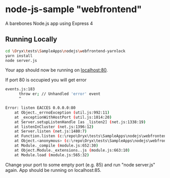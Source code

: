 # node-js-sample "webfrontend"

A barebones Node.js app using Express 4

## Running Locally

```sh
cd \Oryx\tests\SampleApps\nodejs\webfrontend-yarnlock
yarn install
node server.js
```

Your app should now be running on [localhost:80](http://localhost:80/).

If port 80 is occupied you will get error

```sh
events.js:183
      throw er; // Unhandled 'error' event
      ^

Error: listen EACCES 0.0.0.0:80
    at Object._errnoException (util.js:992:11)
    at _exceptionWithHostPort (util.js:1014:20)
    at Server.setupListenHandle [as _listen2] (net.js:1338:19)
    at listenInCluster (net.js:1396:12)
    at Server.listen (net.js:1480:7)
    at Function.listen (c:\repo\Oryx\tests\SampleApps\nodejs\webfrontend\node_modules\express\lib\application.js:618:24)
    at Object.<anonymous> (c:\repo\Oryx\tests\SampleApps\nodejs\webfrontend\server.js:14:18)
    at Module._compile (module.js:652:30)
    at Object.Module._extensions..js (module.js:663:10)
    at Module.load (module.js:565:32)
```
Change your port to some empty port (e.g. 85) and run "node server.js" again.
App should be running on localhost:85.